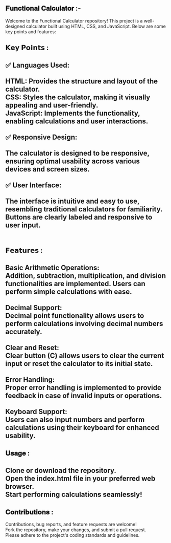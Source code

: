 <h2>𝐅𝐮𝐧𝐜𝐭𝐢𝐨𝐧𝐚𝐥 𝐂𝐚𝐥𝐜𝐮𝐥𝐚𝐭𝐨𝐫 :- </h2>

Welcome to the Functional Calculator repository! This project is a well-designed calculator built using HTML, CSS, and JavaScript. Below are some key points and features:
<br>
<h2>𝗞𝗲𝘆 𝗣𝗼𝗶𝗻𝘁𝘀 :<h2>
✅ Languages Used:
  <br>
  <br>
HTML: Provides the structure and layout of the calculator.
  <br>
CSS: Styles the calculator, making it visually appealing and user-friendly.
  <br>
JavaScript: Implements the functionality, enabling calculations and user interactions.
  <br>
  <br>
✅ Responsive Design:
  <br>
  <br>
The calculator is designed to be responsive, ensuring optimal usability across various devices and screen sizes.
  <br>
  <br>
✅ User Interface:
  <br>
  <br>
The interface is intuitive and easy to use, resembling traditional calculators for familiarity.
Buttons are clearly labeled and responsive to user input.
<br>
<br>

<h2>𝗙𝗲𝗮𝘁𝘂𝗿𝗲𝘀 :<h2>
  
Basic Arithmetic Operations:
  <br>
Addition, subtraction, multiplication, and division functionalities are implemented.
Users can perform simple calculations with ease.
  <br>
  <br>
Decimal Support:
  <br>
Decimal point functionality allows users to perform calculations involving decimal numbers accurately.
  <br>
  <br>
Clear and Reset:
  <br>
Clear button (C) allows users to clear the current input or reset the calculator to its initial state.
  <br>
  <br>
Error Handling:
  <br>
Proper error handling is implemented to provide feedback in case of invalid inputs or operations.
  <br>
  <br>
Keyboard Support:
  <br>
Users can also input numbers and perform calculations using their keyboard for enhanced usability.
<br>
<h2>𝐔𝐬𝐚𝐠𝐞 :<h2>

Clone or download the repository.
<br>
Open the index.html file in your preferred web browser.
<br>
Start performing calculations seamlessly!
<br>
<h2>𝐂𝐨𝐧𝐭𝐫𝐢𝐛𝐮𝐭𝐢𝐨𝐧𝐬 :</h2>

Contributions, bug reports, and feature requests are welcome!
<br>
Fork the repository, make your changes, and submit a pull request.
<br>
Please adhere to the project's coding standards and guidelines.
